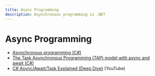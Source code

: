 ```yaml
---
title: Async Programming
description: Asynchronous programming in .NET
---
```


# Async Programming

- [Asynchronous programming (C#)](https://learn.microsoft.com/en-us/dotnet/csharp/programming-guide/concepts/async/)
- [The Task Asynchronous Programming (TAP) model with async and await (C#)](https://learn.microsoft.com/en-us/dotnet/csharp/programming-guide/concepts/async/task-asynchronous-programming-model)
- [C# Async/Await/Task Explained (Deep Dive)](https://www.youtube.com/watch?v=il9gl8MH17s) (YouTube)
